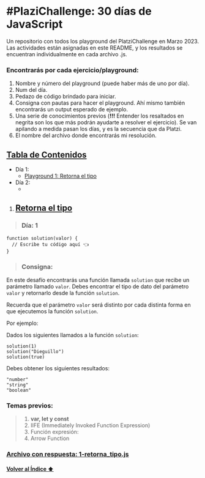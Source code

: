 # #PlaziChallenge: 30 días de JavaScript 
Un repositorio con todos los playground del PlatziChallenge en Marzo 2023. Las actividades están asignadas en este README, y los resultados se encuentran individualmente en cada archivo .js.

### Encontrarás por cada ejercicio/playground: 
1. Nombre y número del playground (puede haber más de uno por día). 
2. Num del día.
3. Pedazo de código brindado para iniciar. 
4. Consigna con pautas para hacer el playground. Ahí mismo también encontrarás un output esperado de ejemplo.
5. Una serie de conocimientos previos (**!!!** Entender los resaltados en negrita son los que más podrán ayudarte a resolver el ejercicio). Se van apilando a medida pasan los días, y es la secuencia que da Platzi.
6. El nombre del archivo donde encontrarás mi resolución.  

## [Tabla de Contenidos](#tabla-de-contenidos)
* Día 1:
  - [Playground 1: Retorna el tipo](#retorna-el-tipo)
* Día 2:
  - []()

1. ## [Retorna el tipo](#retorna-el-tipo)
> ### Día: 1
```
function solution(valor) {
  // Escribe tu código aquí 👈
}
```
> ### Consigna:

En este desafío encontrarás una función llamada `solution` que recibe un parámetro llamado `valor`. Debes encontrar el tipo de dato del parámetro `valor` y retornarlo desde la función `solution`.

Recuerda que el parámetro `valor` será distinto por cada distinta forma en que ejecutemos la función `solution`.

Por ejemplo:

Dados los siguientes llamados a la función `solution`:
```
solution(1)
solution("Dieguillo")
solution(true)
```
Debes obtener los siguientes resultados:
```
"number"
"string"
"boolean"
```
### Temas previos:
> 1. **var, let y const**
> 2. IIFE (Immediately Invoked Function Expression)
> 3. Función expresión:
> 4. Arrow Function

### [Archivo con respuesta: 1-retorna_tipo.js](1-retorna_tipo.js)
#### [Volver al Índice :arrow_up:](#tabla-de-contenidos)
